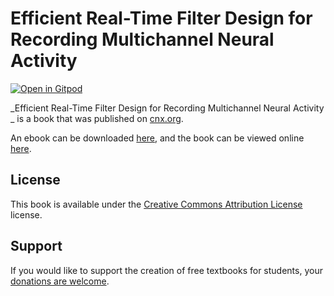 # Efficient Real-Time Filter Design for Recording Multichannel Neural Activity 

[![Open in Gitpod](https://gitpod.io/button/open-in-gitpod.svg)](https://gitpod.io/from-referrer/)

_Efficient Real-Time Filter Design for Recording Multichannel Neural Activity _ is a book that was published on [cnx.org](https://cnx.org/).

An ebook can be downloaded [here](https://github.com/cnx-user-books/cnxbook-efficient-real-time-filter-design-for-recording-multichannel-neural-activity/releases/latest), and the book can be viewed online [here](https://github.com/cnx-user-books/cnxbook-efficient-real-time-filter-design-for-recording-multichannel-neural-activity/releases/latest).

## License
This book is available under the [Creative Commons Attribution License](./LICENSE) license.

## Support
If you would like to support the creation of free textbooks for students, your [donations are welcome](https://riceconnect.rice.edu/donation/support-openstax-banner).
